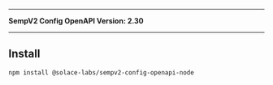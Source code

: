 
---

**SempV2 Config OpenAPI Version: 2.30**

---

## Install

```bash
npm install @solace-labs/sempv2-config-openapi-node
```
